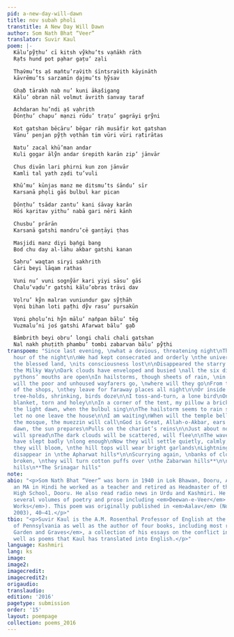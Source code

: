 ```yaml
---
pid: a-new-day-will-dawn
title: nov subah pholi
transtitle: A New Day Will Dawn
author: Som Nath Bhat “Veer”
translator: Suvir Kaul
poem: |-
  Kālu’pẙṭhu’ cī kitsh vẙkhu’ts vạ̄nākh rāth
  Rạ̄ts hund pot pạhar gaṭu’ zạli

  Thạ̄vmu’ts ạ̄s mạ̄ntu’rạ̄vith śīntsrạ̄vith kāyināth
  kāvrēmu’ts sarzamīn ḍạjmu’ts ḥẙsav

  Ghạ̄b tārakh nab nu’ kuni ākạ̄śigang
  Kālu’ obran nāl volmut āvrith śanvay taraf

  Ạchdaran hu’ndi ạ̄s vạhrith
  Ḍōnṭhu’ chapu’ mạnzi rūdu’ traṭu’ gagrāyi grẙni

  Kot gatshan bēcāru’ bēgar rāh musāfir kot gatshan
  Vānu’ penjan pẙṭh vọthān tim vūri vūri rạ̄tirātas

  Natu’ zacal khū’man andar
  Kuli gọgar ālẙn andar śrepith karān zip’ jānvār

  Chus divān lari phirni kun zon jānvār
  Kamli tal yath zạdi tu’vuli

  Khū’mu’ kūnjas manz me ditsmu’ts śāndu’ sīr
  Karsanā phọli gāś bulbul kar pican

  Ḍōnṭhu’ tsādar zantu’ kani śāvay karān
  Hōś kạritav yithu’ nabā gari nēri kānh

  Chusbu’ prārān
  Karsanā gatshi mandru’cē ganṭāyi ṭhas

  Masjidi manz diyi bạ̄ngi bang
  Bod chu day al-lāhu akbar gatshi kanan

  Saḥru’ waqtan siryi sakhrith
  Cāri beyi lāqam rathas

  Vuni nu’ vuni sognẙār kari yiyi sāsu’ gāś
  Chalu’vạdu’r gatshi kālu’obras trāvi dav

  Vọlru’ kẙn malran vuniundur gav sẙṭhāh
  Vọni bihan loti pạ̄ṭhi dẙv rasu’ pursakūn

  Vọni phọlu’ni hẙn mālu’ nạ̄npan bālu’ tēg
  Vuzmalu’ni joś gatshi Afarwat bālu’ gạ̄b

  Bāmbrith beyi obru’ longi chali chali gatshan
  Nal nakh phuṭith phambu’ tombi zabarvan bālu’ pẙṭhi
transpoem: "Since last evening, \nwhat a devious, threatening night\nThe last, darkest
  hour of the night\n\nWe had kept consecrated and orderly \nthe universe\nTrembling
  the blessed land, \nits consciousness lost\n\nDisappeared the starry sky, \nnowhere
  the Milky Way\nDark clouds have enveloped and busied \nall the six directions\n\nThe
  pythons’ mouths are open\nIn hailstorms, though sheets of rain, \nin the thunderstorm\n\nWhere
  will the poor and unhoused wayfarers go, \nwhere will they go\nFrom the thresholds
  of the shops, \nthey leave for faraway places all night\n​\nOr inside ragged tents\nIn
  tree-holds, shrinking, birds doze\n\nI toss-and-turn, a lone bird\nOnce under the
  blanket, torn and holey\n\nIn a corner of the tent, my pillow a brick\nWhen will
  the light dawn, when the bulbul sing\n\nThe hailstorm seems to rain stones\nBeware,
  let no one leave the house​\n\nI am waiting\nWhen will the temple bell sound\n\nFrom
  the mosque, the muezzin will call\nGod is Great, Allah-o-Akbar, ears will hear\n\nAt
  dawn, the sun prepares\nPulls on the chariot’s reins\n\nJust about now, a soft light
  will spread\nThe dark clouds will be scattered, will flee\n\nThe waves of the Wular
  have slept badly \nlong enough\nNow they will settle quietly, calmly, peacefully\n\nNow
  they will bloom, \nthe hill tops will wear bright garlands\nLightning’s edge will
  disappear in \nthe Apharwat hills*\n\nScurrying again, \nbanks of clouds will dissipate\nLimbs
  broken, \nthey will turn cotton puffs over \nthe Zabarwan hills**\n\n*The Gulmarg
  hills\n**The Srinagar hills"
note:
abio: "<p>Som Nath Bhat “Veer” was born in 1940 in Lok Bhawan, Dooru, Anantnag. After
  an MA in Hindi he worked as a teacher and retired as Headmaster of the Government
  High School, Dooru. He also read radio news in Urdu and Kashmiri. He has published
  several volumes of poetry and prose including <em>Deewan-e-Veer</em> (<em>Collected
  Works</em>). This poem was originally published in <em>Aalav</em> (November–December
  2003), 40–41.</p>"
tbio: "<p>Suvir Kaul is the A.M. Rosenthal Professor of English at the University
  of Pennsylvania as well as the author of four books, including most recently <em>Of
  Garden and Graves</em>, a collection of his essays on the conflict in Kashmir as
  well as poems that Kaul has translated into English.</p>"
language: Kashmiri
lang: ks
image:
image2:
imagecredit:
imagecredit2:
origaudio:
translaudio:
edition: '2016'
pagetype: submission
order: '15'
layout: poempage
collection: poems_2016
---
```

